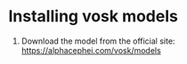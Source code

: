 # Installing vosk models

1. Download the model from the official site: https://alphacephei.com/vosk/models
